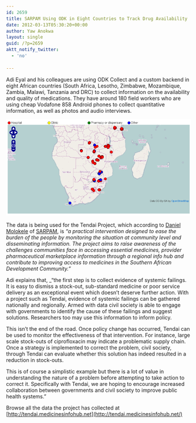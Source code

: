 ```yaml
---
id: 2659
title: SARPAM Using ODK in Eight Countries to Track Drug Availability
date: 2012-03-13T05:30:20+00:00
author: Yaw Anokwa
layout: single
guid: /?p=2659
aktt_notify_twitter:
  - 'no'

---
```

Adi Eyal and his colleagues are using ODK Collect and a custom backend in eight African countries (South Africa, Lesotho, Zimbabwe, Mozambique, Zambia, Malawi, Tanzania and DRC) to collect information on the availability and quality of medications. They have around 180 field workers who are using cheap Vodafone 858 Android phones to collect quantitative information, as well as photos and audio interviews.

<img src="/assets/wp-content/uploads/2012/03/tendai_map.png" width="538" alt="Map of countries in Southern Africa with markers for hospitals, clinics, pharmacies, and other" />

The data is being used for the Tendai Project, which according to [Daniel Molokele](http://www.medicinesinfohub.net/what-the-experts-say/tendai-gathering-information-to-drive-change/) of [SARPAM](http://www.medicinesinfohub.net/about/sarpam/), is _“a practical intervention designed to ease the burden of the people by monitoring the situation at community level and disseminating information. The project aims to raise awareness of the challenges communities face in accessing essential medicines, provider pharmaceutical marketplace information through a regional info hub and contribute to improving access to medicines in the Southern African Development Community.”_

Adi explains that, _“the first step is to collect evidence of systemic failings. It is easy to dismiss a stock-out, sub-standard medicine or poor service delivery as an exceptional event which doesn’t deserve further action. With a project such as Tendai, evidence of systemic failings can be gathered nationally and regionally. Armed with data civil society is able to engage with governments to identify the cause of these failings and suggest solutions. Researchers too may use this information to inform policy.</p> 

This isn’t the end of the road. Once policy change has occurred, Tendai can be used to monitor the effectiveness of that intervention. For instance, large scale stock-outs of ciprofloxacin may indicate a problematic supply chain. Once a strategy is implemented to correct the problem, civil society, through Tendai can evaluate whether this solution has indeed resulted in a reduction in stock-outs.

This is of course a simplistic example but there is a lot of value in understanding the nature of a problem before attempting to take action to correct it. Specifically with Tendai, we are hoping to encourage increased collaboration between governments and civil society to improve public health systems.”</em>

Browse all the data the project has collected at [http://tendai.medicinesinfohub.net](http://tendai.medicinesinfohub.net/)
